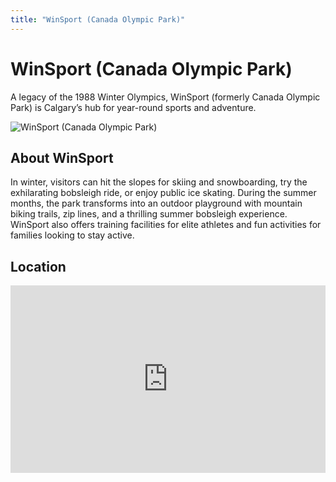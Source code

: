 ```yaml
---
title: "WinSport (Canada Olympic Park)"
---
```


<div class="hero-container sub-page text-center py-5">
  <div class="hero">
    <h1 class="display-4 fw-bold">WinSport (Canada Olympic Park)</h1>
    <p class="lead">A legacy of the 1988 Winter Olympics, WinSport (formerly Canada Olympic Park) is Calgary’s hub for year-round sports and adventure.</p>
  </div>
</div>

<section class="restaurant-details">
  <img src="/assets/winsport-small.jpg" alt="WinSport (Canada Olympic Park)" class="img-fluid mb-4">
  <h2>About WinSport</h2>
  <p>In winter, visitors can hit the slopes for skiing and snowboarding, try the exhilarating bobsleigh ride, or enjoy public ice skating. During the summer months, the park transforms into an outdoor playground with mountain biking trails, zip lines, and a thrilling summer bobsleigh experience. WinSport also offers training facilities for elite athletes and fun activities for families looking to stay active.</p>

  <h2>Location</h2>
  <div id="map">
    <!-- Embed Google Maps -->
<iframe src="https://www.google.com/maps/embed?pb=!1m18!1m12!1m3!1d2506.412649052586!2d-114.21783822389956!3d51.08239164166322!2m3!1f0!2f0!3f0!3m2!1i1024!2i768!4f13.1!3m3!1m2!1s0x53716ea3c6f1b705%3A0x1efd4e93c5b4fe6!2sWinSport%20Day%20Lodge%20%26%20Hill!5e0!3m2!1sen!2sus!4v1743692179621!5m2!1sen!2sus" width="100%" height="300" style="border:0;" allowfullscreen="" loading="lazy" referrerpolicy="no-referrer-when-downgrade"></iframe>
  </div>
</section>

<Footer />